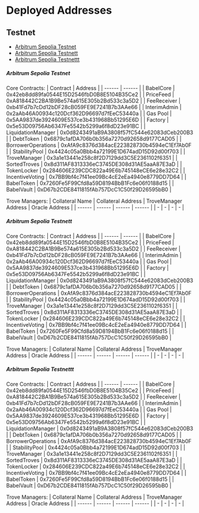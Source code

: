 # Deployed Addresses

## Testnet

- [Arbitrum Sepolia Testnet](#arbitrum-sepolia-testnet)
- [Arbitrum Sepolia Testnett](#arbitrum-sepolia-testnett)
- [Arbitrum Sepolia Testnettt](#arbitrum-sepolia-testnettt)

##### Arbitrum Sepolia Testnet

Core Contracts:
| Contract | Address |
| ------ | ------ |
| BabelCore | 0x42eb8dd89fa0544E15D2546fbD0B8E5104B35Ce2 |
| PriceFeed | 0xA818442C2BA1B9Be574a615E305b2Bd533c3a5D2 |
| FeeReceiver | 0xb41Fd7b7cDd12bDF28cB059FE9E7241B7b3AAe66 |
| InterimAdmin | 0x2aAb46A00934c120Dcf362D96697d7fEeC53440a |
| Gas Pool | 0x5AA9837de3924609E537ce3b431968Bb51295E6D |
| Factory | 0x5e53D09756Ab6347Fe5542b5299a6f8dD23e91BC |
| LiquidationManager | 0x0d8243491aB9A3808f57fC544e62083dCeb200B3 |
| DebtToken | 0x6879c1afDA706b0b356a7270d92658d9177CAD05 |
| BorrowerOperations | 0xAfA9c8376d384acE223828730b4594eC1Ef7Ab0F |
| StabilityPool | 0x4424c05a0Bbb4a72199E1D674adD15D92d00f703 |
| TroveManager | 0x3a1e13441e258c8f2D7129dd3C5E2361102f6351 |
| SortedTroves | 0x8d311AF8313336eC3745DE308d31AE5aaA87E3aD |
| TokenLocker | 0x284606E239CDC822a49E6b745148eCE6e28e32C2 |
| IncentiveVoting | 0x7BB9bf4c7f41ee09Bc4cE2eEa4940e8779DD7D64 |
| BabelToken | 0x7260Fe5F99Cfd8a59D8194BbB1Fc6e06f0188d15 |
| BabelVault | 0xD67b2CDE8411815fAb757DcC1C50f29D26595bB0 |

Trove Managers:
| Collateral Name | Collateral Address | TroveManager Address | Oracle Address |
| ------ | ------ | ------ | ------ |
| - | - | - | - |

##### Arbitrum Sepolia Testnett

Core Contracts:
| Contract | Address |
| ------ | ------ |
| BabelCore | 0x42eb8dd89fa0544E15D2546fbD0B8E5104B35Ce2 |
| PriceFeed | 0xA818442C2BA1B9Be574a615E305b2Bd533c3a5D2 |
| FeeReceiver | 0xb41Fd7b7cDd12bDF28cB059FE9E7241B7b3AAe66 |
| InterimAdmin | 0x2aAb46A00934c120Dcf362D96697d7fEeC53440a |
| Gas Pool | 0x5AA9837de3924609E537ce3b431968Bb51295E6D |
| Factory | 0x5e53D09756Ab6347Fe5542b5299a6f8dD23e91BC |
| LiquidationManager | 0x0d8243491aB9A3808f57fC544e62083dCeb200B3 |
| DebtToken | 0x6879c1afDA706b0b356a7270d92658d9177CAD05 |
| BorrowerOperations | 0xAfA9c8376d384acE223828730b4594eC1Ef7Ab0F |
| StabilityPool | 0x4424c05a0Bbb4a72199E1D674adD15D92d00f703 |
| TroveManager | 0x3a1e13441e258c8f2D7129dd3C5E2361102f6351 |
| SortedTroves | 0x8d311AF8313336eC3745DE308d31AE5aaA87E3aD |
| TokenLocker | 0x284606E239CDC822a49E6b745148eCE6e28e32C2 |
| IncentiveVoting | 0x7BB9bf4c7f41ee09Bc4cE2eEa4940e8779DD7D64 |
| BabelToken | 0x7260Fe5F99Cfd8a59D8194BbB1Fc6e06f0188d15 |
| BabelVault | 0xD67b2CDE8411815fAb757DcC1C50f29D26595bB0 |

Trove Managers:
| Collateral Name | Collateral Address | TroveManager Address | Oracle Address |
| ------ | ------ | ------ | ------ |
| - | - | - | - |

##### Arbitrum Sepolia Testnettt

Core Contracts:
| Contract | Address |
| ------ | ------ |
| BabelCore | 0x42eb8dd89fa0544E15D2546fbD0B8E5104B35Ce2 |
| PriceFeed | 0xA818442C2BA1B9Be574a615E305b2Bd533c3a5D2 |
| FeeReceiver | 0xb41Fd7b7cDd12bDF28cB059FE9E7241B7b3AAe66 |
| InterimAdmin | 0x2aAb46A00934c120Dcf362D96697d7fEeC53440a |
| Gas Pool | 0x5AA9837de3924609E537ce3b431968Bb51295E6D |
| Factory | 0x5e53D09756Ab6347Fe5542b5299a6f8dD23e91BC |
| LiquidationManager | 0x0d8243491aB9A3808f57fC544e62083dCeb200B3 |
| DebtToken | 0x6879c1afDA706b0b356a7270d92658d9177CAD05 |
| BorrowerOperations | 0xAfA9c8376d384acE223828730b4594eC1Ef7Ab0F |
| StabilityPool | 0x4424c05a0Bbb4a72199E1D674adD15D92d00f703 |
| TroveManager | 0x3a1e13441e258c8f2D7129dd3C5E2361102f6351 |
| SortedTroves | 0x8d311AF8313336eC3745DE308d31AE5aaA87E3aD |
| TokenLocker | 0x284606E239CDC822a49E6b745148eCE6e28e32C2 |
| IncentiveVoting | 0x7BB9bf4c7f41ee09Bc4cE2eEa4940e8779DD7D64 |
| BabelToken | 0x7260Fe5F99Cfd8a59D8194BbB1Fc6e06f0188d15 |
| BabelVault | 0xD67b2CDE8411815fAb757DcC1C50f29D26595bB0 |

Trove Managers:
| Collateral Name | Collateral Address | TroveManager Address | Oracle Address |
| ------ | ------ | ------ | ------ |
| - | - | - | - |
